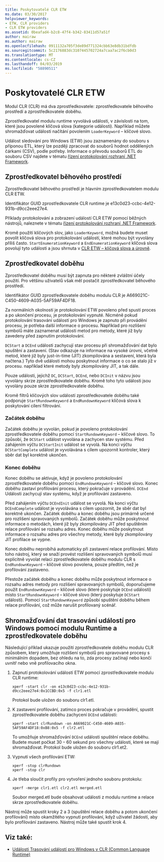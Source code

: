 ```yaml
---
title: Poskytovatelé CLR ETW
ms.date: 03/30/2017
helpviewer_keywords:
- ETW, CLR providers
- CLR ETW providers
ms.assetid: 0beafad4-b2c8-47f4-b342-83411d57a51f
author: mairaw
ms.author: mairaw
ms.openlocfilehash: 0911132a705f3de89d771324cbb63e8db31bdfdb
ms.sourcegitcommit: 5c2176883dc3107445702724a7caa7ac2f6cb0d3
ms.translationtype: MT
ms.contentlocale: cs-CZ
ms.lasthandoff: 04/03/2019
ms.locfileid: "58890511"
---
```

# <a name="clr-etw-providers"></a>Poskytovatelé CLR ETW
Modul CLR (CLR) má dva zprostředkovatele: zprostředkovatele běhového prostředí a zprostředkovatele doběhu.  
  
 Zprostředkovatel modulu runtime vyvolává události, v závislosti na tom, které jsou povolené klíčová slova (kategorie události). Například můžete shromažďovat události načítání povolením `LoaderKeyword` – klíčové slovo.  
  
 Událost sledování pro Windows (ETW) jsou zaznamenány do souboru s příponou ETL, který lze později zpracovat do souborů hodnot oddělených čárkami (CSV), podle potřeby. Informace o převodu souborů ETL do souboru CSV najdete v tématu [řízení protokolování rozhraní .NET Framework](../../../docs/framework/performance/controlling-logging.md).  
  
## <a name="the-runtime-provider"></a>Zprostředkovatel běhového prostředí  
 Zprostředkovatel běhového prostředí je hlavním zprostředkovatelem modulu CLR ETW.  
  
 Identifikátor GUID zprostředkovatele CLR runtime je e13c0d23-ccbc-4e12-931b-d9cc2eee27e4.  
  
 Příklady protokolování a zobrazení událostí CLR ETW pomocí běžných nástrojů, naleznete v tématu [řízení protokolování rozhraní .NET Framework](../../../docs/framework/performance/controlling-logging.md).  
  
 Kromě použití klíčových slov, jako `LoaderKeyword`, možná budete muset povolit klíčová slova pro protokolování událostí, které mohou být vyvolány příliš často. `StartEnumerationKeyword` a `EndEnumerationKeyword` klíčová slova povolují tyto události a jsou shrnuta v [CLR ETW – klíčová slova a úrovně](../../../docs/framework/performance/clr-etw-keywords-and-levels.md).  
  
## <a name="the-rundown-provider"></a>Zprostředkovatel doběhu  
 Zprostředkovatel doběhu musí být zapnuta pro některé zvláštní účely použití. Pro většinu uživatelů však měl postačit zprostředkovatel běhového prostředí.  
  
 Identifikátor GUID zprostředkovatele doběhu modulu CLR je A669021C-C450-4609-A035-5AF59AF4DF18.  
  
 Za normálních okolností je protokolování ETW povoleno před spustí proces a po ukončení procesu, je protokolování vypnuté. Nicméně pokud protokolování trasování událostí pro Windows je zapnuto při provádění procesu, je potřeba další informace o procesu. Například pro rozlišení symbolů máte zaznamenat události metod pro metody, které již byly zavedeny před zapnutím protokolování.  
  
 `DCStart` a `DCEnd` události zachycují stav procesu při shromažďování dat bylo spuštění a zastavení. (Stav odkazuje na informace na vysoké úrovni, včetně metod, které již byly just-in-time (JIT) zkompilována a sestavení, která byla načtena.) Tyto dvě události mohou poskytnout informace o co se stalo již v procesu. například které metody byly zkompilovány JIT, a tak dále.  
  
 Pouze události, jejichž `DC`, `DCStart`, `DCEnd`, nebo `DCInit` v názvu jsou vyvolány skrze zprostředkovatele doběhu. Kromě toho tyto události jsou vyvolány pouze skrze zprostředkovatele doběhu.  
  
 Kromě filtrů klíčových slov událostí zprostředkovatele doběhu také podporuje `StartRundownKeyword` a `EndRundownKeyword` klíčová slova k poskytování cílení filtrování.  
  
### <a name="start-rundown"></a>Začátek doběhu  
 Začátek doběhu je vyvolán, pokud je povoleno protokolování zprostředkovatele doběhu pomocí `StartRundownKeyword` – klíčové slovo. To způsobí, že `DCStart` událost vyvolána a zachycen stav systému. Před zahájením výčtu `DCStartInit` událost se vyvolá. Na konci výčtu `DCStartComplete` událost je vyvolávána s cílem upozornit kontroler, který sběr dat byl korektně ukončen.  
  
### <a name="end-rundown"></a>Konec doběhu  
 Konec doběhu se aktivuje, když je povoleno protokolování zprostředkovatele doběhu pomocí `EndRundownKeyword` – klíčové slovo. Konec doběhu zastaví profilování procesu, který pokračuje v provádění. `DCEnd` Události zachycují stav systému, když je profilování zastaveno.  
  
 Před zahájením výčtu `DCEndInit` událost se vyvolá. Na konci výčtu `DCEndComplete` událost je vyvolávána s cílem upozornit, že sběr dat byl korektně ukončen. Začátek doběhu a konec doběhu jsou primárně určené pro rozlišení spravovaných symbolů. Začátek doběhu může poskytnout informace o metodách, které již byly zkompilovány JIT před spuštěním relace profilování se rozsahu adres. Konec doběhu může poskytnout informace o rozsahu adres pro všechny metody, které byly zkompilovány JIT profilace se vypne.  
  
 Konec doběhu neprobíhá automaticky při zastavení relace profilování. Místo toho nástroj, který se snaží provést rozlišení spravovaných symbolů musí explicitně vyvolat relaci zprostředkovatele doběhu modulu CLR s `EndRundownKeyword` – klíčové slovo povolena, pouze předtím, než je profilování zastaveno.  
  
 Přestože začátek doběhu a konec doběhu může poskytnout informace o rozsahu adres metody pro rozlišení spravovaných symbolů, doporučujeme použít `EndRundownKeyword` – klíčové slovo (které poskytuje `DCEnd` události) místo `StartRundownKeyword` – klíčové slovo (který poskytuje `DCStart` události). Pomocí `StartRundownKeyword` způsobí spuštění doběhu během relace profilování, což může narušit profilovaný scénář.  
  
## <a name="etw-data-collection-using-runtime-and-rundown-providers"></a>Shromažďování dat trasování událostí pro Windows pomocí modulu Runtime a zprostředkovatele doběhu  
 Následující příklad ukazuje použití zprostředkovatele doběhu modulu CLR způsobem, který umožňuje rozlišení symbolů pro spravované procesy s minimálním dopadem, bez ohledu na to, zda procesy začínají nebo končí uvnitř nebo vně profilovacího okna.  
  
1.  Zapnutí protokolování událostí ETW pomocí zprostředkovatele modulu CLR runtime:  
  
    ```  
    xperf -start clr -on e13c0d23-ccbc-4e12-931b-d9cc2eee27e4:0x1CCBD:0x5 -f clr1.etl      
    ```  
  
     Protokol bude uložen do souboru clr1.etl.  
  
2.  K zastavení profilování, zatímco proces pokračuje v provádění, spustit zprostředkovatele doběhu zachycení `DCEnd` události:  
  
    ```  
    xperf -start clrRundown -on A669021C-C450-4609-A035-5AF59AF4DF18:0xB8:0x5 -f clr2.etl      
    ```  
  
     To umožňuje shromažďování `DCEnd` události spuštění relace doběhu. Budete muset počkat 30 – 60 sekund pro všechny události, které se mají shromažďovat. Protokol bude uložen do souboru clr1.et2.  
  
3.  Vypnutí všech profilování ETW:  
  
    ```  
    xperf -stop clrRundown   
    xperf -stop clr  
    ```  
  
4.  Je třeba sloučit profily pro vytvoření jednoho souboru protokolu:  
  
    ```  
    xperf -merge clr1.etl clr2.etl merged.etl  
    ```  
  
     Soubor merged.etl bude obsahovat události z modulu runtime a relace skrze zprostředkovatele doběhu.  
  
 Nástroj může spustit kroky 2 a 3 (spuštění relace doběhu a potom ukončení profilování) místo okamžitého vypnutí profilování, když uživatel žádostí, aby bylo profilování zastaveno. Nástroj může také spustit krok 4.  
  
## <a name="see-also"></a>Viz také:
- [Události Trasování událostí pro Windows v CLR (Common Language Runtime)](../../../docs/framework/performance/etw-events-in-the-common-language-runtime.md)
